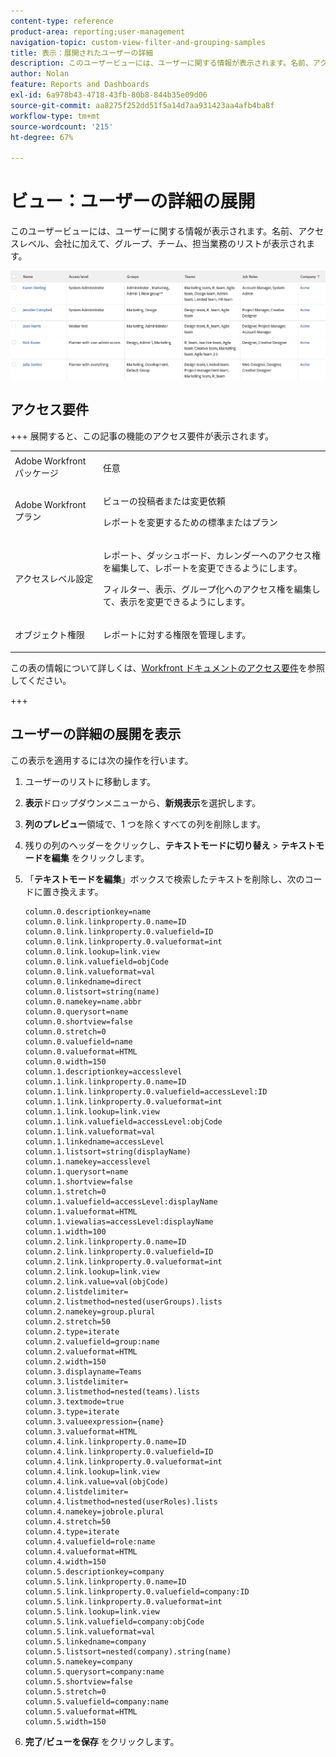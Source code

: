 ```yaml
---
content-type: reference
product-area: reporting;user-management
navigation-topic: custom-view-filter-and-grouping-samples
title: 表示：展開されたユーザーの詳細
description: このユーザービューには、ユーザーに関する情報が表示されます。名前、アクセスレベル、会社に加えて、グループ、チーム、担当業務のリストが表示されます。
author: Nolan
feature: Reports and Dashboards
exl-id: 6a978b43-4718-43fb-80b8-844b35e09d06
source-git-commit: aa8275f252dd51f5a14d7aa931423aa4afb4ba8f
workflow-type: tm+mt
source-wordcount: '215'
ht-degree: 67%

---
```


# ビュー：ユーザーの詳細の展開

<!--Audited: 11/2024-->

このユーザービューには、ユーザーに関する情報が表示されます。名前、アクセスレベル、会社に加えて、グループ、チーム、担当業務のリストが表示されます。

![expanded_user_view.png](assets/expanded-user-view-350x75.png)

## アクセス要件

+++ 展開すると、この記事の機能のアクセス要件が表示されます。

<table style="table-layout:auto"> 
 <col> 
 <col> 
 <tbody> 
  <tr> 
   <td role="rowheader">Adobe Workfront パッケージ</td> 
   <td> <p>任意</p> </td> 
  </tr> 
  <tr> 
   <td role="rowheader">Adobe Workfront プラン</td> 
   <td> 
   <p>ビューの投稿者または変更依頼 </p>
   <p>レポートを変更するための標準またはプラン</p>
  </tr> 
  <tr> 
   <td role="rowheader">アクセスレベル設定</td> 
   <td> <p>レポート、ダッシュボード、カレンダーへのアクセス権を編集して、レポートを変更できるようにします。</p> <p>フィルター、表示、グループ化へのアクセス権を編集して、表示を変更できるようにします。</p> </td> 
  </tr> 
  <tr> 
   <td role="rowheader">オブジェクト権限</td> 
   <td> <p>レポートに対する権限を管理します。</p>  </td> 
  </tr> 
 </tbody> 
</table>

この表の情報について詳しくは、[Workfront ドキュメントのアクセス要件](/help/quicksilver/administration-and-setup/add-users/access-levels-and-object-permissions/access-level-requirements-in-documentation.md)を参照してください。

+++

## ユーザーの詳細の展開を表示

この表示を適用するには次の操作を行います。

1. ユーザーのリストに移動します。
1. **表示**&#x200B;ドロップダウンメニューから、**新規表示**&#x200B;を選択します。

1. **列のプレビュー**&#x200B;領域で、1 つを除くすべての列を削除します。
1. 残りの列のヘッダーをクリックし、**テキストモードに切り替え** > **テキストモードを編集** をクリックします。
1. 「**テキストモードを編集**」ボックスで検索したテキストを削除し、次のコードに置き換えます。

   ```
   column.0.descriptionkey=name 
   column.0.link.linkproperty.0.name=ID
   column.0.link.linkproperty.0.valuefield=ID
   column.0.link.linkproperty.0.valueformat=int
   column.0.link.lookup=link.view
   column.0.link.valuefield=objCode
   column.0.link.valueformat=val
   column.0.linkedname=direct
   column.0.listsort=string(name)
   column.0.namekey=name.abbr
   column.0.querysort=name
   column.0.shortview=false
   column.0.stretch=0
   column.0.valuefield=name
   column.0.valueformat=HTML
   column.0.width=150
   column.1.descriptionkey=accesslevel
   column.1.link.linkproperty.0.name=ID
   column.1.link.linkproperty.0.valuefield=accessLevel:ID
   column.1.link.linkproperty.0.valueformat=int
   column.1.link.lookup=link.view
   column.1.link.valuefield=accessLevel:objCode
   column.1.link.valueformat=val
   column.1.linkedname=accessLevel
   column.1.listsort=string(displayName)
   column.1.namekey=accesslevel
   column.1.querysort=name
   column.1.shortview=false
   column.1.stretch=0
   column.1.valuefield=accessLevel:displayName
   column.1.valueformat=HTML
   column.1.viewalias=accessLevel:displayName
   column.1.width=100
   column.2.link.linkproperty.0.name=ID
   column.2.link.linkproperty.0.valuefield=ID
   column.2.link.linkproperty.0.valueformat=int
   column.2.link.lookup=link.view
   column.2.link.value=val(objCode)
   column.2.listdelimiter=
   column.2.listmethod=nested(userGroups).lists
   column.2.namekey=group.plural
   column.2.stretch=50
   column.2.type=iterate
   column.2.valuefield=group:name
   column.2.valueformat=HTML
   column.2.width=150
   column.3.displayname=Teams
   column.3.listdelimiter=
   column.3.listmethod=nested(teams).lists
   column.3.textmode=true
   column.3.type=iterate
   column.3.valueexpression={name}
   column.3.valueformat=HTML
   column.4.link.linkproperty.0.name=ID
   column.4.link.linkproperty.0.valuefield=ID
   column.4.link.linkproperty.0.valueformat=int
   column.4.link.lookup=link.view
   column.4.link.value=val(objCode)
   column.4.listdelimiter=
   column.4.listmethod=nested(userRoles).lists
   column.4.namekey=jobrole.plural
   column.4.stretch=50
   column.4.type=iterate
   column.4.valuefield=role:name
   column.4.valueformat=HTML
   column.4.width=150
   column.5.descriptionkey=company
   column.5.link.linkproperty.0.name=ID
   column.5.link.linkproperty.0.valuefield=company:ID
   column.5.link.linkproperty.0.valueformat=int
   column.5.link.lookup=link.view
   column.5.link.valuefield=company:objCode
   column.5.link.valueformat=val
   column.5.linkedname=company
   column.5.listsort=nested(company).string(name)
   column.5.namekey=company
   column.5.querysort=company:name
   column.5.shortview=false
   column.5.stretch=0
   column.5.valuefield=company:name
   column.5.valueformat=HTML
   column.5.width=150
   ```

1. **完了**/**ビューを保存** をクリックします。
